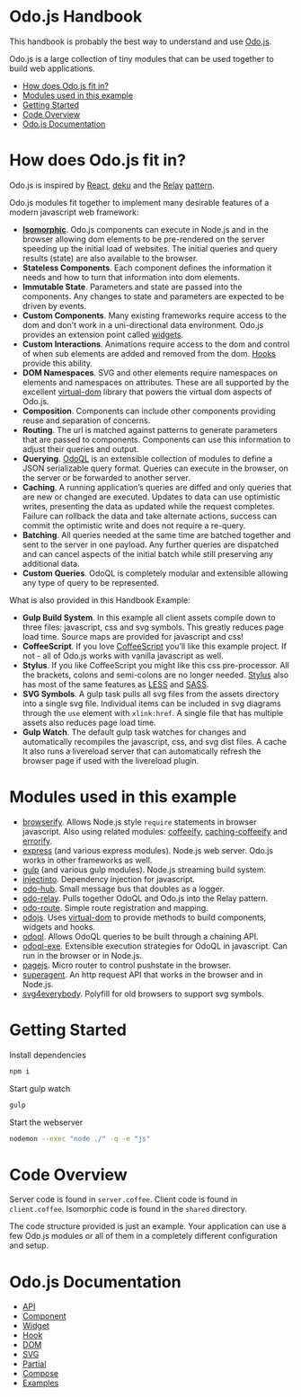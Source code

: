 # Odo.js Handbook

This handbook is probably the best way to understand and use [Odo.js](https://github.com/odojs/odojs).

Odo.js is a large collection of tiny modules that can be used together to build web applications.

- [How does Odo.js fit in?](#how-does-odojs-fit-in)
- [Modules used in this example](#modules-used-in-this-example)
- [Getting Started](#getting-started)
- [Code Overview](#code-overview)
- [Odo.js Documentation](#odojs-documentation)

# How does Odo.js fit in?

Odo.js is inspired by [React](https://facebook.github.io/react/), [deku](https://github.com/segmentio/deku) and the [Relay](https://facebook.github.io/react/blog/2015/02/20/introducing-relay-and-graphql.html) [pattern](https://facebook.github.io/react/blog/2015/03/19/building-the-facebook-news-feed-with-relay.html).

Odo.js modules fit together to implement many desirable features of a modern javascript web framework:

- **[Isomorphic](http://nerds.airbnb.com/isomorphic-javascript-future-web-apps/)**. Odo.js components can execute in Node.js and in the browser allowing dom elements to be pre-rendered on the server speeding up the initial load of websites. The initial queries and query results (state) are also available to the browser.
- **Stateless Components**. Each component defines the information it needs and how to turn that information into dom elements.
- **Immutable State**. Parameters and state are passed into the components. Any changes to state and parameters are expected to be driven by events.
- **Custom Components**. Many existing frameworks require access to the dom and don’t work in a uni-directional data environment. Odo.js provides an extension point called [widgets](https://github.com/odojs/odojs/wiki/widget).
- **Custom Interactions**. Animations require access to the dom and control of when sub elements are added and removed from the dom. [Hooks](https://github.com/odojs/odojs/wiki/hook) provide this ability.
- **DOM Namespaces**. SVG and other elements require namespaces on elements and namespaces on attributes. These are all supported by the excellent [virtual-dom](https://github.com/Matt-Esch/virtual-dom) library that powers the virtual dom aspects of Odo.js.
- **Composition**. Components can include other components providing reuse and separation of concerns.
- **Routing**. The url is matched against patterns to generate parameters that are passed to components. Components can use this information to adjust their queries and output.
- **Querying**. [OdoQL](https://github.com/odojs/odoql) is an extensible collection of modules to define a JSON serializable query format. Queries can execute in the browser, on the server or be forwarded to another server.
- **Caching**. A running application’s queries are diffed and only queries that are new or changed are executed. Updates to data can use optimistic writes, presenting the data as updated while the request completes. Failure can rollback the data and take alternate actions, success can commit the optimistic write and does not require a re-query.
- **Batching**. All queries needed at the same time are batched together and sent to the server in one payload. Any further queries are dispatched and can cancel aspects of the initial batch while still preserving any additional data.
- **Custom Queries**. OdoQL is completely modular and extensible allowing any type of query to be represented.


What is also provided in this Handbook Example:

- **Gulp Build System**. In this example all client assets compile down to three files: javascript, css and svg symbols. This greatly reduces page load time. Source maps are provided for javascript and css!
- **CoffeeScript**. If you love [CoffeeScript](http://coffeescript.org/) you’ll like this example project. If not - all of Odo.js works with vanilla javascript as well.
- **Stylus**. If you like CoffeeScript you might like this css pre-processor. All the brackets, colons and semi-colons are no longer needed. [Stylus](https://learnboost.github.io/stylus/) also has most of the same features as [LESS](http://lesscss.org/) and [SASS](http://sass-lang.com/). 
- **SVG Symbols**. A gulp task pulls all svg files from the assets directory into a single svg file. Individual items can be included in svg diagrams through the `use` element with `xlink:href`. A single file that has multiple assets also reduces page load time.
- **Gulp Watch**. The default gulp task watches for changes and automatically recompiles the javascript, css, and svg dist files. A cache  It also runs a livereload server that can automatically refresh the browser page if used with the livereload plugin.


# Modules used in this example

- [browserify](http://browserify.org/). Allows Node.js style `require` statements in browser javascript. Also using related modules: [coffeeify](https://github.com/substack/coffeeify), [caching-coffeeify](https://github.com/thlorenz/caching-coffeeify) and [errorify](https://github.com/zertosh/errorify).
- [express](http://expressjs.com/) (and various express modules). Node.js web server. Odo.js works in other frameworks as well.
- [gulp](http://gulpjs.com/) (and various gulp modules). Node.js streaming build system.
- [injectinto](https://github.com/odojs/injectinto). Dependency injection for javascript.
- [odo-hub](https://github.com/odojs/odo-hub). Small message bus that doubles as a logger.
- [odo-relay](https://github.com/odojs/odo-relay). Pulls together OdoQL and Odo.js into the Relay pattern.
- [odo-route](https://github.com/odojs/odo-route). Simple route registration and mapping.
- [odojs](https://github.com/odojs/odojs). Uses [virtual-dom](https://github.com/Matt-Esch/virtual-dom) to provide methods to build components, widgets and hooks.
- [odoql](https://github.com/odojs/odoql). Allows OdoQL queries to be built through a chaining API.
- [odoql-exe](https://github.com/odojs/odoql-exe). Extensible execution strategies for OdoQL in javascript. Can run in the browser or in Node.js.
- [pagejs](https://visionmedia.github.io/page.js/). Micro router to control pushstate in the browser.
- [superagent](https://github.com/visionmedia/superagent). An http request API that works in the browser and in Node.js.
- [svg4everybody](https://github.com/jonathantneal/svg4everybody). Polyfill for old browsers to support svg symbols.


# Getting Started

Install dependencies
```sh
npm i
```

Start gulp watch
```sh
gulp
```

Start the webserver
```sh
nodemon --exec "node ./" -q -e "js"
```


# Code Overview

Server code is found in `server.coffee`.
Client code is found in `client.coffee`.
Isomorphic code is found in the `shared` directory.

The code structure provided is just an example. Your application can use a few Odo.js modules or all of them in a completely different configuration and setup.


# Odo.js Documentation

- [API](https://github.com/odojs/odojs/wiki/home)
- [Component](https://github.com/odojs/odojs/wiki/component)
- [Widget](https://github.com/odojs/odojs/wiki/widget)
- [Hook](https://github.com/odojs/odojs/wiki/hook)
- [DOM](https://github.com/odojs/odojs/wiki/dom)
- [SVG](https://github.com/odojs/odojs/wiki/svg)
- [Partial](https://github.com/odojs/odojs/wiki/partial)
- [Compose](https://github.com/odojs/odojs/wiki/compose)
- [Examples](https://github.com/odojs/odojs/wiki/examples)
